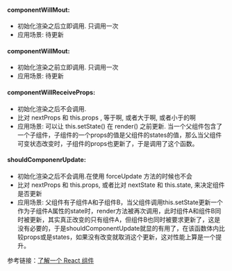 #### componentWillMout:

- 初始化渲染之后立即调用. 只调用一次
- 应用场景: 待更新

#### componentWillMout: 

- 初始化渲染之前立即调用. 只调用一次
- 应用场景: 待更新

#### componentWillReceiveProps:

- 初始化渲染之后不会调用.
- 比对 nextProps 和 this.props , 等于啊, 或者大于啊, 或者小于的啊
- 应用场景: 可以让 this.setState() 在 render() 之前更新. 当一个父组件包含了一个子组件，子组件的一个props的值是父组件的states的值，那么当父组件可变状态改变时，子组件的props也更新了，于是调用了这个函数。

#### shouldComponenrUpdate:

- 初始化渲染之后不会调用.在使用 forceUpdate 方法的时候也不会
- 比对 nextProps 和 this.props, 或者比对 nextState 和 this.state, 来决定组件是否更新
- 应用场景: 父组件有子组件A和子组件B，当父组件调用this.setState更新一个作为子组件A属性的state时，render方法被再次调用，此时组件A和组件B同时被更新，其实真正改变的只有组件A，但组件B也同时被要求更新了，这是没有必要的，于是shouldComponentUpdate就显的有用了，在该函数体内比较props或是states，如果没有改变就取消这个更新，这对性能上算是一个提升。

参考链接：[了解一个 React 组件](http://www.jianshu.com/p/788a82dac136)
